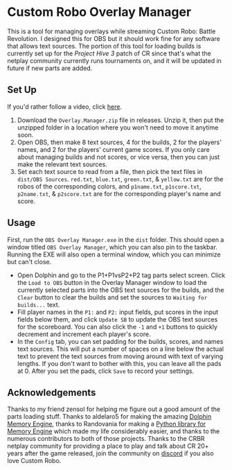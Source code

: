# Custom Robo Overlay Manager
This is a tool for managing overlays while streaming Custom Robo: Battle Revolution. I designed this for OBS but it should work fine for any software that allows text sources. The portion of this tool for loading builds is currently set up for the *Project Hive 3* patch of CR since that's what the netplay community currently runs tournaments on, and it will be updated in future if new parts are added.

## Set Up
If you'd rather follow a video, click [here](https://www.youtube.com/watch?v=UlpfOva9VVs).

1. Download the `Overlay.Manager.zip` file in releases. Unzip it, then put the unzipped folder in a location where you won't need to move it anytime soon.
2. Open OBS, then make 8 text sources, 4 for the builds, 2 for the players' names, and 2 for the players' current game scores. If you only care about managing builds and not scores, or vice versa, then you can just make the relevant text sources.
3. Set each text source to read from a file, then pick the text files in `dist/OBS Sources`. `red.txt`, `blue.txt`, `green.txt`, & `yellow.txt` are for the robos of the corresponding colors, and `p1name.txt`, `p1score.txt`, `p2name.txt`, & `p2score.txt` are for the corresponding player's name and score.

## Usage
First, run the `OBS Overlay Manager.exe` in the `dist` folder. This should open a window titled `OBS Overlay Manager`, which you can also pin to the taskbar. Running the EXE will also open a terminal window, which you can minimize but can't close.
- Open Dolphin and go to the P1+P1vsP2+P2 tag parts select screen. Click the `Load to OBS` button in the Overlay Manager window to load the currently selected parts into the OBS text sources for the builds, and the `Clear` button to clear the builds and set the sources to `Waiting for builds...` text.
- Fill player names in the `P1:` and `P2:` input fields, put scores in the input fields below them, and click `Update SB` to update the OBS text sources for the scoreboard. You can also click the `-1` and `+1` buttons to quickly decrement and increment each player's score.
- In the `Config` tab, you can set padding for the builds, scores, and names text sources. This will put a number of spaces on a line below the actual text to prevent the text sources from moving around with text of varying lengths. If you don't want to bother with this, you can leave all the pads at 0. After you set the pads, click `Save` to record your settings.

## Acknowledgements
Thanks to my friend zensol for helping me figure out a good amount of the parts loading stuff. Thanks to aldelaro5 for making the amazing [Dolphin Memory Engine](https://github.com/aldelaro5/dolphin-memory-engine), thanks to Randovania for making a [Python library for Memory Engine](https://github.com/randovania/py-dolphin-memory-engine) which made my life considerably easier, and thanks to the numerous contributors to both of those projects. Thanks to the CRBR netplay community for providing a place to play and talk about CR 20+ years after the game released, join the community on [discord](https://discord.gg/qPXvwdeT3V) if you also love Custom Robo.
